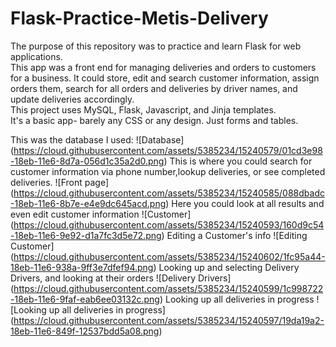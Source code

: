 # Flask-Practice-Metis-Delivery
The purpose of this repository was to practice and learn Flask for web applications.  
This app was a front end for managing deliveries and orders to customers for a business. It could store, edit and search customer information, assign orders them, search for all orders and deliveries by driver names, and update deliveries accordingly.  
This project uses MySQL, Flask, Javascript, and Jinja templates.  
It's a basic app- barely any CSS or any design. Just forms and tables.


This was the database I used:
![Database]
(https://cloud.githubusercontent.com/assets/5385234/15240579/01cd3e98-18eb-11e6-8d7a-056d1c35a2d0.png)
This is where you could search for customer information via phone number,lookup deliveries, or see completed deliveries.
![Front page]
(https://cloud.githubusercontent.com/assets/5385234/15240585/088dbadc-18eb-11e6-8b7e-e4e9dc645acd.png)
Here you could look at all results and even edit customer information
![Customer]
(https://cloud.githubusercontent.com/assets/5385234/15240593/160d9c54-18eb-11e6-9e92-d1a7fc3d5e72.png)
Editing a Customer's info
![Editing Customer]
(https://cloud.githubusercontent.com/assets/5385234/15240602/1fc95a44-18eb-11e6-938a-9ff3e7dfef94.png)
Looking up and selecting Delivery Drivers, and looking at their orders
![Delivery Drivers]
(https://cloud.githubusercontent.com/assets/5385234/15240599/1c998722-18eb-11e6-9faf-eab6ee03132c.png)
Looking up all deliveries in progress
![Looking up all deliveries in progress]
(https://cloud.githubusercontent.com/assets/5385234/15240597/19da19a2-18eb-11e6-849f-12537bdd5a08.png)
